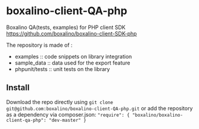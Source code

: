 # boxalino-client-QA-php
Boxalino QA(tests, examples) for PHP client SDK https://github.com/boxalino/boxalino-client-SDK-php

The repository is made of :
 - examples  :: code snippets on library integration
 - sample_data :: data used for the export feature
 - phpunit/tests :: unit tests on the library
 
 ## Install
 Download the repo directly using 
 ``
 git clone git@github.com:boxalino/boxalino-client-QA-php.git
 ``
 or
add the repository as a dependency via composer.json:
``
"require": {
    "boxalino/boxalino-client-qa-php": "dev-master"
  }
``
